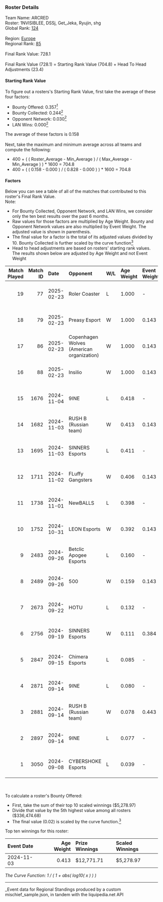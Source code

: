 ### Roster Details<br />
Team Name: ARCRED<br />
Roster: 1NVISIBLEE, DSSj, Get_Jeka, Ryujin, shg<br />
Global Rank: [124](../../standings_global_2025_03_01.md)<br />
<br />
Region: [Europe]( ../../standings_europe_2025_03_01.md)<br />
Regional Rank: [85]( ../../standings_europe_2025_03_01.md)<br />
<br />
Final Rank Value:  728.1<br />
<br />
Final Rank Value (728.1) = Starting Rank Value (704.8) + Head To Head Adjustments (23.4)<br />

#### Starting Rank Value<br />
To figure out a rosters's Starting Rank Value, first take the average of these four factors:<br />
- Bounty Offered: 0.357[<sup>1</sup>](#table2)
- Bounty Collected: 0.244[<sup>2</sup>](#table1)
- Opponent Network: 0.030[<sup>2</sup>](#table1)
- LAN Wins: 0.000[<sup>2</sup>](#table1)

The average of these factors is 0.158<br />
<br />
Next, take the maximum and minimum average across all teams and compute the following:<br />
- 400 + ( ( Roster_Average - Min_Average ) / ( Max_Average - Min_Average ) ) * 1600 = 704.8
- 400 + ( ( 0.158 - 0.000 ) / ( 0.828 - 0.000 ) ) * 1600 = 704.8


#### Factors<br />
Below you can see a table of all of the matches that contributed to this roster's Final Rank Value.<br />
Note:<br />

- For Bounty Collected, Opponent Network, and LAN Wins, we consider only the ten best results over the past 6 months.
- Raw values for those factors are multiplied by Age Weight. Bounty and Opponent Network values are also multiplied by Event Weight. The adjusted value is shown in parenthesis.
- The final value for a factor is the total of its adjusted values divided by 10. Bounty Collected is further scaled by the curve function[<sup>3</sup>](#curveFunction)
- Head to head adjustments are based on rosters' starting rank values. The results shown below are adjusted by Age Weight and not Event Weight
<span id="table1"></span><br />


| Match Played | Match ID | Date       | Opponent                                  | W/L | Age Weight | Event Weight | Bounty Collected | Opponent Network | LAN Wins  | H2H Adj. | Roster                                  |
| -: | -: | :- | :- | :- | :- | :- | :- | :- | :- | -: | :- |
|           19 |       77 | 2025-02-23 | Roler Coaster                             | L   | 1.000      | -            | -                | -                | -         |   -21.46 | 1NVISIBLEE, DSSj, Get_Jeka, Ryujin, shg |
|           18 |       79 | 2025-02-23 | Preasy Esport                             | W   | 1.000      | 0.143        | 0.007 (0.001)    | 0.206 (0.029)    | 0 (0.000) |    12.76 | 1NVISIBLEE, DSSj, Get_Jeka, Ryujin, shg |
|           17 |       86 | 2025-02-23 | Copenhagen Wolves (American organization) | W   | 1.000      | 0.143        | 0.008 (0.001)    | 0.665 (0.095)    | 0 (0.000) |    19.90 | 1NVISIBLEE, DSSj, Get_Jeka, Ryujin, shg |
|           16 |       88 | 2025-02-23 | Insilio                                   | W   | 1.000      | 0.143        | 0.000 (0.000)    | 0.399 (0.057)    | 0 (0.000) |    14.08 | 1NVISIBLEE, DSSj, Get_Jeka, Ryujin, shg |
|           15 |     1676 | 2024-11-04 | 9INE                                      | L   | 0.418      | -            | -                | -                | -         |    -6.36 | 1NVISIBLEE, DSSj, Get_Jeka, synyx, Vert |
|           14 |     1682 | 2024-11-03 | RUSH B (Russian team)                     | W   | 0.413      | 0.143        | 0.027 (0.002)    | 0.569 (0.034)    | 0 (0.000) |     8.59 | 1NVISIBLEE, DSSj, Get_Jeka, shg, synyx  |
|           13 |     1695 | 2024-11-03 | SINNERS Esports                           | L   | 0.411      | -            | -                | -                | -         |    -3.59 | 1NVISIBLEE, DSSj, Get_Jeka, synyx, Vert |
|           12 |     1711 | 2024-11-02 | FLuffy Gangsters                          | W   | 0.406      | 0.143        | 0.005 (0.000)    | 0.419 (0.024)    | 0 (0.000) |     6.25 | 1NVISIBLEE, DSSj, Get_Jeka, shg, synyx  |
|           11 |     1738 | 2024-11-01 | NewBALLS                                  | L   | 0.398      | -            | -                | -                | -         |    -9.42 | 1NVISIBLEE, DSSj, Get_Jeka, synyx, Vert |
|           10 |     1752 | 2024-10-31 | LEON Esports                              | W   | 0.392      | 0.143        | 0.002 (0.000)    | 0.000 (0.000)    | 0 (0.000) |     3.36 | 1NVISIBLEE, DSSj, Get_Jeka, shg, synyx  |
|            9 |     2483 | 2024-09-26 | Betclic Apogee Esports                    | L   | 0.160      | -            | -                | -                | -         |    -2.73 | 1NVISIBLEE, DSSj, Get_Jeka, synyx, Vert |
|            8 |     2489 | 2024-09-26 | 500                                       | W   | 0.159      | 0.143        | 0.086 (0.002)    | 1.000 (0.023)    | 0 (0.000) |     4.05 | 1NVISIBLEE, DSSj, Get_Jeka, synyx, Vert |
|            7 |     2673 | 2024-09-22 | HOTU                                      | L   | 0.132      | -            | -                | -                | -         |    -2.45 | 1NVISIBLEE, DSSj, Get_Jeka, synyx, Vert |
|            6 |     2756 | 2024-09-19 | SINNERS Esports                           | W   | 0.111      | 0.384        | 0.027 (0.001)    | 0.448 (0.019)    | 0 (0.000) |     2.53 | 1NVISIBLEE, DSSj, Get_Jeka, synyx, Vert |
|            5 |     2847 | 2024-09-15 | Chimera Esports                           | L   | 0.085      | -            | -                | -                | -         |    -0.94 | 1NVISIBLEE, DSSj, Get_Jeka, synyx, Vert |
|            4 |     2871 | 2024-09-14 | 9INE                                      | L   | 0.080      | -            | -                | -                | -         |    -1.24 | 1NVISIBLEE, DSSj, Get_Jeka, synyx, Vert |
|            3 |     2881 | 2024-09-14 | RUSH B (Russian team)                     | W   | 0.078      | 0.443        | 0.027 (0.001)    | 0.569 (0.020)    | 0 (0.000) |     1.62 | 1NVISIBLEE, DSSj, Get_Jeka, synyx, Vert |
|            2 |     2897 | 2024-09-14 | 9INE                                      | L   | 0.077      | -            | -                | -                | -         |    -1.20 | 1NVISIBLEE, DSSj, Get_Jeka, synyx, Vert |
|            1 |     3050 | 2024-09-08 | CYBERSHOKE Esports                        | L   | 0.039      | -            | -                | -                | -         |    -0.39 | 1NVISIBLEE, DSSj, Get_Jeka, synyx, Vert |

<br />
<span id="table2"></span><br />
To calculate a roster's Bounty Offered:<br />

- First, take the sum of their top 10 scaled winnings ($5,278.97)
- Divide that value by the 5th highest value among all rosters ($336,474.68)
- The final value (0.02) is scaled by the curve function.[<sup>3</sup>](#curveFunction)

Top ten winnings for this roster:<br />

| Event Date | Age Weight | Prize Winnings | Scaled Winnings |
| :- | -: | :- | :- |
| 2024-11-03 |      0.413 | $12,771.71     | $5,278.97       |


<span id="curveFunction"></span>_The Curve Function: 1 / ( 1 + abs( log10( x ) ) )_<br />

---
_Event data for Regional Standings produced by a custom mischief_sample.json, in tandem with the liquipedia.net API<br />
